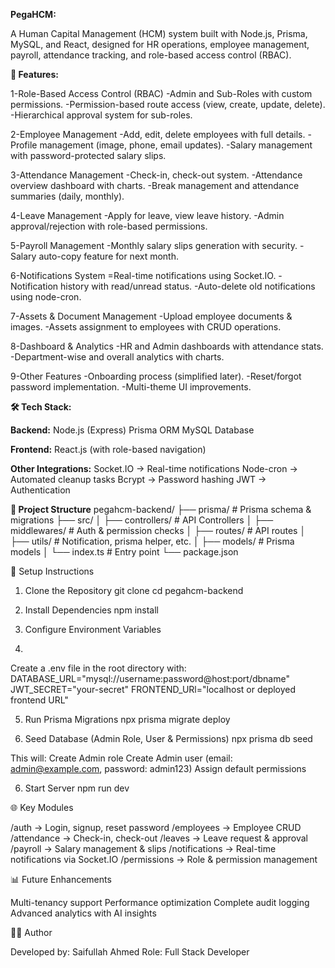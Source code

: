 **PegaHCM:**

A Human Capital Management (HCM) system built with Node.js, Prisma, MySQL, and React, designed for HR operations, employee management, payroll, attendance tracking, and role-based access control (RBAC).

**📌 Features:**

1-Role-Based Access Control (RBAC)
    -Admin and Sub-Roles with custom permissions.
    -Permission-based route access (view, create, update, delete).
    -Hierarchical approval system for sub-roles.

2-Employee Management
    -Add, edit, delete employees with full details.
    -Profile management (image, phone, email updates).
    -Salary management with password-protected salary slips.

3-Attendance Management
    -Check-in, check-out system.
    -Attendance overview dashboard with charts.
    -Break management and attendance summaries (daily, monthly).

4-Leave Management
    -Apply for leave, view leave history.
    -Admin approval/rejection with role-based permissions.

5-Payroll Management
    -Monthly salary slips generation with security.
    -Salary auto-copy feature for next month.

6-Notifications System
    =Real-time notifications using Socket.IO.
    -Notification history with read/unread status.
    -Auto-delete old notifications using node-cron.

7-Assets & Document Management
    -Upload employee documents & images.
    -Assets assignment to employees with CRUD operations.

8-Dashboard & Analytics
    -HR and Admin dashboards with attendance stats.
    -Department-wise and overall analytics with charts.

9-Other Features
    -Onboarding process (simplified later).
    -Reset/forgot password implementation.
    -Multi-theme UI improvements.

**🛠 Tech Stack:**

**Backend:**
Node.js (Express)
Prisma ORM
MySQL Database

**Frontend:**
React.js (with role-based navigation)

**Other Integrations:**
Socket.IO → Real-time notifications
Node-cron → Automated cleanup tasks
Bcrypt → Password hashing
JWT → Authentication

**📂 Project Structure**
pegahcm-backend/
├── prisma/                 # Prisma schema & migrations
├── src/
│   ├── controllers/        # API Controllers
│   ├── middlewares/        # Auth & permission checks
│   ├── routes/             # API routes
│   ├── utils/              # Notification, prisma helper, etc.
│   ├── models/             # Prisma models
│   └── index.ts            # Entry point
└── package.json

🚀 Setup Instructions
1. Clone the Repository
git clone <repo-url>
cd pegahcm-backend

2. Install Dependencies
npm install

3. Configure Environment Variables
4. 
Create a .env file in the root directory with:
DATABASE_URL="mysql://username:password@host:port/dbname"
JWT_SECRET="your-secret"
FRONTEND_URl="localhost or deployed frontend URL"

5. Run Prisma Migrations
npx prisma migrate deploy

6. Seed Database (Admin Role, User & Permissions)
npx prisma db seed

This will:
Create Admin role
Create Admin user (email: admin@example.com, password: admin123)
Assign default permissions

6. Start Server
npm run dev

🌐 Key Modules

/auth → Login, signup, reset password
/employees → Employee CRUD
/attendance → Check-in, check-out
/leaves → Leave request & approval
/payroll → Salary management & slips
/notifications → Real-time notifications via Socket.IO
/permissions → Role & permission management

📊 Future Enhancements

Multi-tenancy support
Performance optimization
Complete audit logging
Advanced analytics with AI insights

👨‍💻 Author

Developed by: Saifullah Ahmed
Role: Full Stack Developer
